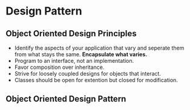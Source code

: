 # Design Pattern

## Object Oriented Design Principles

* Identify the aspects of your application that vary and seperate them from what stays the same. **Encapsulate what varies.**
* Program to an interface, not an implementation.
* Favor composition over inheritance.
* Strive for loosely coupled designs for objects that interact.
* Classes should be open for extention but closed for modification.


## Object Oriented Design Pattern
